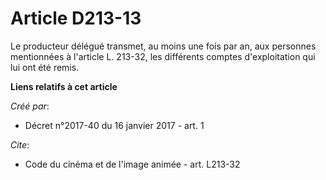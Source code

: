 # Article D213-13

Le producteur délégué transmet, au moins une fois par an, aux personnes mentionnées à l'article L. 213-32, les différents
comptes d'exploitation qui lui ont été remis.

**Liens relatifs à cet article**

_Créé par_:

  - Décret n°2017-40 du 16 janvier 2017 - art. 1

_Cite_:

  - Code du cinéma et de l'image animée - art. L213-32
